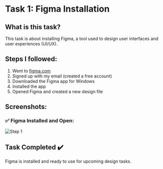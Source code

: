 # Task 1: Figma Installation

## What is this task?

This task is about installing Figma, a tool used to design user interfaces and user experiences (UI/UX).

## Steps I followed:

1. Went to [figma.com](https://www.figma.com/)
2. Signed up with my email (created a free account)
3. Downloaded the Figma app for Windows
4. Installed the app
5. Opened Figma and created a new design file

## Screenshots:

### ✅ Figma Installed and Open:
![Step 1](./screenshots/figma-install-complete.png)

## Task Completed ✔️
Figma is installed and ready to use for upcoming design tasks.

